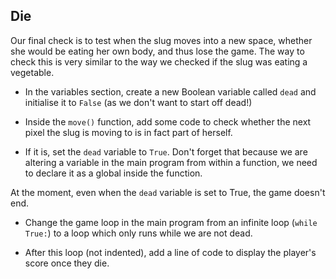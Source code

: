 ## Die

Our final check is to test when the slug moves into a new space, whether she would be eating her own body, and thus lose the game. The way to check this is very similar to the way we checked if the slug was eating a vegetable.

+ In the variables section, create a new Boolean variable called `dead` and initialise it to `False` (as we don't want to start off dead!)

+ Inside the `move()` function, add some code to check whether the next pixel the slug is moving to is in fact part of herself.

+ If it is, set the `dead` variable to `True`. Don't forget that because we are altering a variable in the main program from within a function, we need to declare it as a global inside the function.

At the moment, even when the `dead` variable is set to True, the game doesn't end.

+ Change the game loop in the main program from an infinite loop (`while True:`) to a loop which only runs while we are not dead.

+ After this loop (not indented), add a line of code to display the player's score once they die.
